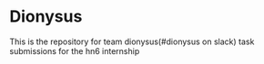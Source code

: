 # Dionysus
This is the repository for team dionysus(#dionysus on slack) task submissions for the hn6 internship

